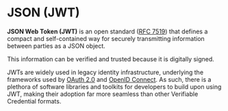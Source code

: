 # JSON (JWT)

**JSON Web Token (JWT)** is an open standard ([RFC 7519](https://tools.ietf.org/html/rfc7519)) that defines a compact and self-contained way for securely transmitting information between parties as a JSON object.

This information can be verified and trusted because it is digitally signed.

JWTs are widely used in legacy identity infrastructure, underlying the frameworks used by [OAuth 2.0](https://oauth.net/2/) and [OpenID Connect](https://openid.net/connect/). As such, there is a plethora of software libraries and toolkits for developers to build upon using JWT, making their adoption far more seamless than other Verifiable Credential formats.
